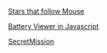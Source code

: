 [Stars that follow Mouse](https://rokalda.github.io/Particles_that_follow_mouse/)

[Battery Viewer in Javascript](https://rokalda.github.io/BatteryViewer-in-Javascript-main)

[SecretMission]("https://rokalda.github.io/SecretMission")
